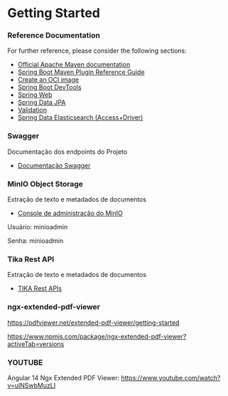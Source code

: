 # Getting Started

### Reference Documentation
For further reference, please consider the following sections:

* [Official Apache Maven documentation](https://maven.apache.org/guides/index.html)
* [Spring Boot Maven Plugin Reference Guide](https://docs.spring.io/spring-boot/3.5.0/maven-plugin)
* [Create an OCI image](https://docs.spring.io/spring-boot/3.5.0/maven-plugin/build-image.html)
* [Spring Boot DevTools](https://docs.spring.io/spring-boot/3.5.0/reference/using/devtools.html)
* [Spring Web](https://docs.spring.io/spring-boot/3.5.0/reference/web/servlet.html)
* [Spring Data JPA](https://docs.spring.io/spring-boot/3.5.0/reference/data/sql.html#data.sql.jpa-and-spring-data)
* [Validation](https://docs.spring.io/spring-boot/3.5.0/reference/io/validation.html)
* [Spring Data Elasticsearch (Access+Driver)](https://docs.spring.io/spring-boot/3.5.0/reference/data/nosql.html#data.nosql.elasticsearch)

### Swagger
Documentação dos endpoints do Projeto
* [Documentação Swagger](http://localhost:8080/swagger-ui/index.html#/)


### MinIO Object Storage
Extração de texto e metadados de documentos
* [Console de administração do MinIO](http://localhost:9001/login)

Usuário: minioadmin

Senha: minioadmin

### Tika Rest API
Extração de texto e metadados de documentos

* [TIKA Rest APIs](http://localhost:9998/)


### ngx-extended-pdf-viewer
https://pdfviewer.net/extended-pdf-viewer/getting-started

https://www.npmjs.com/package/ngx-extended-pdf-viewer?activeTab=versions



### YOUTUBE

Angular 14 Ngx Extended PDF Viewer: https://www.youtube.com/watch?v=ulNSwbMuzLI
